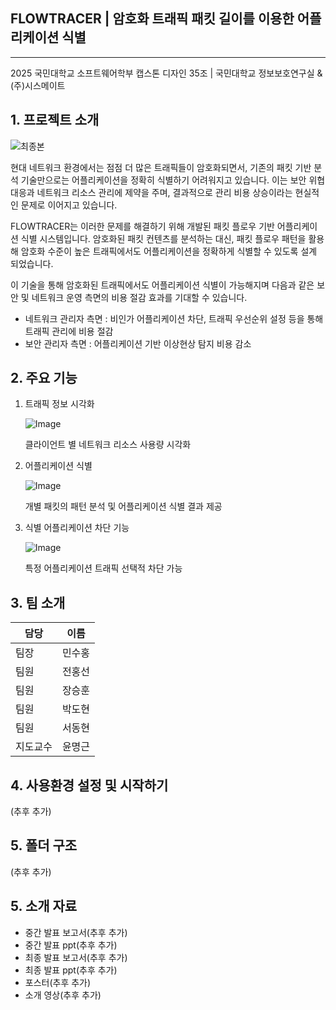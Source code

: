 ## FLOWTRACER | 암호화 트래픽 패킷 길이를 이용한 어플리케이션 식별
---
2025 국민대학교 소프트웨어학부 캡스톤 디자인 35조 | 국민대학교 정보보호연구실 & (주)시스메이트

## 1. 프로젝트 소개

![최종본](https://github.com/user-attachments/assets/a410c965-4126-47eb-be6c-5633c7a32271)

현대 네트워크 환경에서는 점점 더 많은 트래픽들이 암호화되면서, 기존의 패킷 기반 분석 기술만으로는 어플리케이션을 정확히 식별하기 어려워지고 있습니다. 이는 보안 위협 대응과 네트워크 리소스 관리에 제약을 주며, 결과적으로 관리 비용 상승이라는 현실적인 문제로 이어지고 있습니다.

FLOWTRACER는 이러한 문제를 해결하기 위해 개발된 패킷 플로우 기반 어플리케이션 식별 시스템입니다. 암호화된 패킷 컨텐츠를 분석하는 대신, 패킷 플로우 패턴을 활용해 암호화 수준이 높은 트래픽에서도 어플리케이션을 정확하게 식별할 수 있도록 설계 되었습니다.

이 기술을 통해 암호화된 트래픽에서도 어플리케이션 식별이 가능해지며 다음과 같은 보안 및 네트워크 운영 측면의 비용 절감 효과를 기대할 수 있습니다.

- 네트워크 관리자 측면 : 비인가 어플리케이션 차단, 트래픽 우선순위 설정 등을 통해 트래픽 관리에 비용 절감
- 보안 관리자 측면 : 어플리케이션 기반 이상현상 탐지 비용 감소

## 2. 주요 기능

1. 트래픽 정보 시각화
    
    ![Image](https://github.com/user-attachments/assets/42d97cbe-694d-48f1-af03-f9f0f53d3885)
    
    클라이언트 별 네트워크 리소스 사용량 시각화
    
2. 어플리케이션 식별
    
    ![Image](https://github.com/user-attachments/assets/6a3d2708-78a7-40c0-93c9-9634d9ef977f)
    
    개별 패킷의 패턴 분석 및 어플리케이션 식별 결과 제공
    
3. 식별 어플리케이션 차단 기능
    
    ![Image](https://github.com/user-attachments/assets/4e0be355-d5be-4a82-8b9d-f4a2d673dbb1)
    
    특정 어플리케이션 트래픽 선택적 차단 가능
    

## 3. 팀 소개

| 담당 | 이름 |
| --- | --- |
| 팀장 | 민수홍 |
| 팀원 | 전홍선 |
| 팀원 | 장승훈 |
| 팀원 | 박도현 |
| 팀원 | 서동현 |
| 지도교수 | 윤명근 |

## 4. 사용환경 설정 및 시작하기

(추후 추가)

## 5. 폴더 구조

(추후 추가)

## 5. 소개 자료

- 중간 발표 보고서(추후 추가)
- 중간 발표 ppt(추후 추가)
- 최종 발표 보고서(추후 추가)
- 최종 발표 ppt(추후 추가)
- 포스터(추후 추가)
- 소개 영상(추후 추가)
